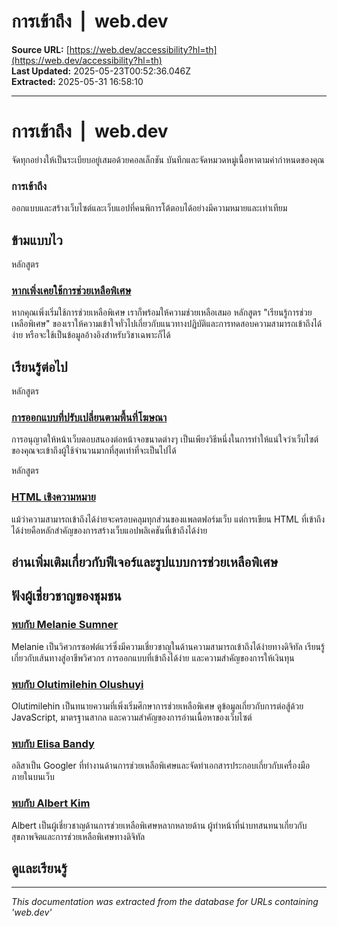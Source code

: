 # การเข้าถึง  |  web.dev

**Source URL:** [https://web.dev/accessibility?hl=th](https://web.dev/accessibility?hl=th)  
**Last Updated:** 2025-05-23T00:52:36.046Z  
**Extracted:** 2025-05-31 16:58:10

---

# การเข้าถึง  |  web.dev

จัดทุกอย่างให้เป็นระเบียบอยู่เสมอด้วยคอลเล็กชัน บันทึกและจัดหมวดหมู่เนื้อหาตามค่ากำหนดของคุณ

### การเข้าถึง

ออกแบบและสร้างเว็บไซต์และเว็บแอปที่คนพิการโต้ตอบได้อย่างมีความหมายและเท่าเทียม

## ข้ามแบบไว

หลักสูตร

### [หากเพิ่งเคยใช้การช่วยเหลือพิเศษ](https://web.dev/learn/accessibility?hl=th)

หากคุณเพิ่งเริ่มใช้การช่วยเหลือพิเศษ เราก็พร้อมให้ความช่วยเหลือเสมอ หลักสูตร "เรียนรู้การช่วยเหลือพิเศษ" ของเราให้ความเข้าใจทั่วไปเกี่ยวกับแนวทางปฏิบัติและการทดสอบความสามารถเข้าถึงได้ง่าย หรือจะใช้เป็นข้อมูลอ้างอิงสำหรับวิชาเฉพาะก็ได้

## เรียนรู้ต่อไป

หลักสูตร

### [การออกแบบที่ปรับเปลี่ยนตามพื้นที่โฆษณา](https://web.dev/learn/design/accessibility?hl=th)

การอนุญาตให้หน้าเว็บตอบสนองต่อหน้าจอขนาดต่างๆ เป็นเพียงวิธีหนึ่งในการทำให้แน่ใจว่าเว็บไซต์ของคุณจะเข้าถึงผู้ใช้จำนวนมากที่สุดเท่าที่จะเป็นไปได้

หลักสูตร

### [HTML เชิงความหมาย](https://web.dev/learn/html/semantic-html?hl=th)

แม้ว่าความสามารถเข้าถึงได้ง่ายจะครอบคลุมทุกส่วนของแพลตฟอร์มเว็บ แต่การเขียน HTML ที่เข้าถึงได้ง่ายคือหลักสำคัญของการสร้างเว็บแอปพลิเคชันที่เข้าถึงได้ง่าย

## อ่านเพิ่มเติมเกี่ยวกับฟีเจอร์และรูปแบบการช่วยเหลือพิเศษ

## ฟังผู้เชี่ยวชาญของชุมชน

### [พบกับ Melanie Sumner](https://web.dev/blog/community-highlights/melanie?hl=th)

Melanie เป็นวิศวกรซอฟต์แวร์ซึ่งมีความเชี่ยวชาญในด้านความสามารถเข้าถึงได้ง่ายทางดิจิทัล เรียนรู้เกี่ยวกับเส้นทางสู่อาชีพวิศวกร การออกแบบที่เข้าถึงได้ง่าย และความสำคัญของการให้เงินทุน

### [พบกับ Olutimilehin Olushuyi](https://web.dev/blog/community-highlights/shuyi?hl=th)

Olutimilehin เป็นทนายความที่เพิ่งเริ่มศึกษาการช่วยเหลือพิเศษ ดูข้อมูลเกี่ยวกับการต่อสู้ด้วย JavaScript, มาตรฐานสากล และความสำคัญของการอ่านเนื้อหาของเว็บไซต์

### [พบกับ Elisa Bandy](https://web.dev/blog/community-highlights/elisa?hl=th)

อลิสาเป็น Googler ที่ทำงานด้านการช่วยเหลือพิเศษและจัดทำเอกสารประกอบเกี่ยวกับเครื่องมือภายในบนเว็บ

### [พบกับ Albert Kim](https://web.dev/blog/community-highlights/albert-kim?hl=th)

Albert เป็นผู้เชี่ยวชาญด้านการช่วยเหลือพิเศษหลากหลายด้าน ผู้ทำหน้าที่นำบทสนทนาเกี่ยวกับสุขภาพจิตและการช่วยเหลือพิเศษทางดิจิทัล

## ดูและเรียนรู้

---

*This documentation was extracted from the database for URLs containing 'web.dev'*
